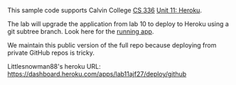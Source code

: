 This sample code supports Calvin College
[CS 336](https://cs.calvin.edu/courses/cs/336/kvlinden)
[Unit 11: Heroku](https://cs.calvin.edu/courses/cs/336/kvlinden/11heroku/index.html).

The lab will upgrade the application from lab 10 to deploy to Heroku
using a git subtree branch. Look here for the
[running app](https://comments-kvlinden.herokuapp.com/).

We maintain this public version of the full repo because deploying from private
GitHub repos is tricky.

Littlesnowman88's heroku URL: https://dashboard.heroku.com/apps/lab11ajf27/deploy/github
